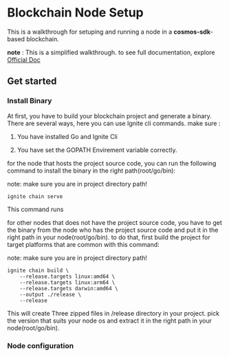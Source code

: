 # Blockchain Node Setup
This is a walkthrough for setuping and running a node in a **cosmos-sdk**-based blockchain.

**note** : This is a simplified walkthrough. to see full documentation, explore [Official Doc](https://tutorials.cosmos.network/tutorials/9-path-to-prod/#)

## Get started

### Install Binary
At first, you have to build your blockchain project and generate a binary. There are several ways, here you can use Ignite cli commands. make sure :


1. You have installed Go and Ignite Cli 

2. You have set the GOPATH Envirement variable correctly.


for the node that hosts the project source code, you can run the following command to install the binary in the right path(root/go/bin):

note: make sure you are in project directory path!

```
ignite chain serve
```
This command runs 

for other nodes that does not have the project source code, you have to get the binary from the node who has the project source code and put it in the right path in your node(root/go/bin).
to do that, first build the project for target platforms that are common with this command:

note: make sure you are in project directory path!

```
ignite chain build \
    --release.targets linux:amd64 \
    --release.targets linux:arm64 \
    --release.targets darwin:amd64 \
    --output ./release \
    --release
```

This will create Three zipped files in /release directory in your project. pick the version that suits your node os and extract it in the right path in your node(root/go/bin).


### Node configuration

